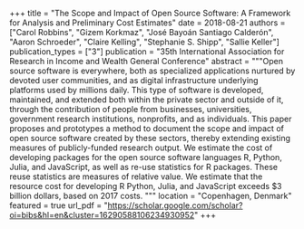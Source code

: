 +++
title = "The Scope and Impact of Open Source Software: A Framework for Analysis and Preliminary Cost Estimates"
date = 2018-08-21
authors = ["Carol Robbins", "Gizem Korkmaz", "José Bayoán Santiago Calderón", "Aaron Schroeder", "Claire Kelling", "Stephanie S. Shipp", "Sallie Keller"]
publication_types = ["3"]
publication = "35th International Association for Research in Income and Wealth General Conference"
abstract = """Open source software is everywhere, both as specialized applications nurtured by devoted user communities, and as digital infrastructure underlying platforms used by millions daily. This type of software is developed, maintained, and extended both within the private sector and outside of it, through the contribution of people from businesses, universities, government research institutions, nonprofits, and as individuals. This paper proposes and prototypes a method to document the scope and impact of open source software created by these sectors, thereby extending existing measures of publicly-funded research output. We estimate the cost of developing packages for the open source software languages R, Python, Julia, and JavaScript, as well as re-use statistics for R packages. These reuse statistics are measures of relative value. We estimate that the resource cost for developing R Python, Julia, and JavaScript exceeds $3 billion dollars, based on 2017 costs. 
"""
location = "Copenhagen, Denmark"
featured = true
url_pdf = "https://scholar.google.com/scholar?oi=bibs&hl=en&cluster=16290588106234930952"
+++
